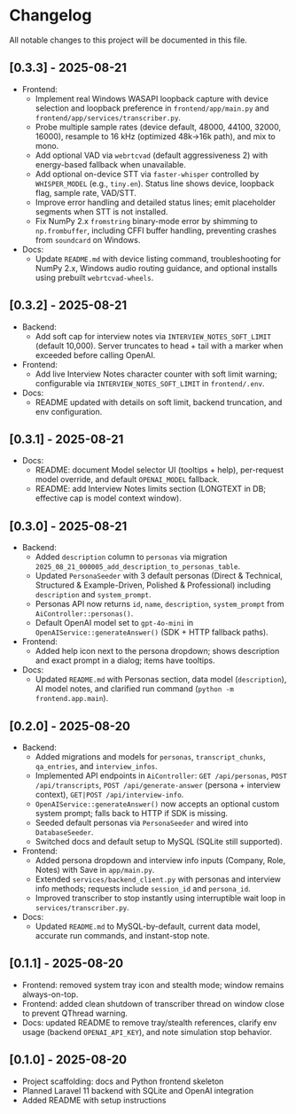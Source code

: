 # Changelog

All notable changes to this project will be documented in this file.

## [0.3.3] - 2025-08-21
- Frontend:
  - Implement real Windows WASAPI loopback capture with device selection and loopback preference in `frontend/app/main.py` and `frontend/app/services/transcriber.py`.
  - Probe multiple sample rates (device default, 48000, 44100, 32000, 16000), resample to 16 kHz (optimized 48k→16k path), and mix to mono.
  - Add optional VAD via `webrtcvad` (default aggressiveness 2) with energy-based fallback when unavailable.
  - Add optional on-device STT via `faster-whisper` controlled by `WHISPER_MODEL` (e.g., `tiny.en`). Status line shows device, loopback flag, sample rate, VAD/STT.
  - Improve error handling and detailed status lines; emit placeholder segments when STT is not installed.
  - Fix NumPy 2.x `fromstring` binary-mode error by shimming to `np.frombuffer`, including CFFI buffer handling, preventing crashes from `soundcard` on Windows.
- Docs:
  - Update `README.md` with device listing command, troubleshooting for NumPy 2.x, Windows audio routing guidance, and optional installs using prebuilt `webrtcvad-wheels`.

## [0.3.2] - 2025-08-21
- Backend:
  - Add soft cap for interview notes via `INTERVIEW_NOTES_SOFT_LIMIT` (default 10,000). Server truncates to head + tail with a marker when exceeded before calling OpenAI.
- Frontend:
  - Add live Interview Notes character counter with soft limit warning; configurable via `INTERVIEW_NOTES_SOFT_LIMIT` in `frontend/.env`.
- Docs:
  - README updated with details on soft limit, backend truncation, and env configuration.

## [0.3.1] - 2025-08-21
- Docs:
  - README: document Model selector UI (tooltips + help), per-request model override, and default `OPENAI_MODEL` fallback.
  - README: add Interview Notes limits section (LONGTEXT in DB; effective cap is model context window).

## [0.3.0] - 2025-08-21
- Backend:
  - Added `description` column to `personas` via migration `2025_08_21_000005_add_description_to_personas_table`.
  - Updated `PersonaSeeder` with 3 default personas (Direct & Technical, Structured & Example-Driven, Polished & Professional) including `description` and `system_prompt`.
  - Personas API now returns `id`, `name`, `description`, `system_prompt` from `AiController::personas()`.
  - Default OpenAI model set to `gpt-4o-mini` in `OpenAIService::generateAnswer()` (SDK + HTTP fallback paths).
- Frontend:
  - Added help icon next to the persona dropdown; shows description and exact prompt in a dialog; items have tooltips.
- Docs:
  - Updated `README.md` with Personas section, data model (`description`), AI model notes, and clarified run command (`python -m frontend.app.main`).

## [0.2.0] - 2025-08-20
- Backend:
  - Added migrations and models for `personas`, `transcript_chunks`, `qa_entries`, and `interview_infos`.
  - Implemented API endpoints in `AiController`: `GET /api/personas`, `POST /api/transcripts`, `POST /api/generate-answer` (persona + interview context), `GET|POST /api/interview-info`.
  - `OpenAIService::generateAnswer()` now accepts an optional custom system prompt; falls back to HTTP if SDK is missing.
  - Seeded default personas via `PersonaSeeder` and wired into `DatabaseSeeder`.
  - Switched docs and default setup to MySQL (SQLite still supported).
- Frontend:
  - Added persona dropdown and interview info inputs (Company, Role, Notes) with Save in `app/main.py`.
  - Extended `services/backend_client.py` with personas and interview info methods; requests include `session_id` and `persona_id`.
  - Improved transcriber to stop instantly using interruptible wait loop in `services/transcriber.py`.
- Docs:
  - Updated `README.md` to MySQL-by-default, current data model, accurate run commands, and instant-stop note.

## [0.1.1] - 2025-08-20
- Frontend: removed system tray icon and stealth mode; window remains always-on-top.
- Frontend: added clean shutdown of transcriber thread on window close to prevent QThread warning.
- Docs: updated README to remove tray/stealth references, clarify env usage (backend `OPENAI_API_KEY`), and note simulation stop behavior.

## [0.1.0] - 2025-08-20
- Project scaffolding: docs and Python frontend skeleton
- Planned Laravel 11 backend with SQLite and OpenAI integration
- Added README with setup instructions
